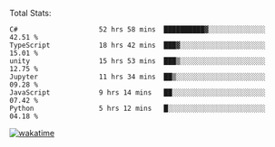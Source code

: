 Total Stats:
<!--START_SECTION:waka-->

```text
C#                    52 hrs 58 mins  ██████████▓░░░░░░░░░░░░░░   42.51 %
TypeScript            18 hrs 42 mins  ███▓░░░░░░░░░░░░░░░░░░░░░   15.01 %
unity                 15 hrs 53 mins  ███▒░░░░░░░░░░░░░░░░░░░░░   12.75 %
Jupyter               11 hrs 34 mins  ██▒░░░░░░░░░░░░░░░░░░░░░░   09.28 %
JavaScript            9 hrs 14 mins   ██░░░░░░░░░░░░░░░░░░░░░░░   07.42 %
Python                5 hrs 12 mins   █░░░░░░░░░░░░░░░░░░░░░░░░   04.18 %
```

<!--END_SECTION:waka-->

[![wakatime](https://wakatime.com/badge/user/d6a1e036-2153-43d6-9604-0dce67457b7f.svg)](https://wakatime.com/@d6a1e036-2153-43d6-9604-0dce67457b7f)
